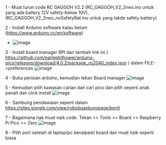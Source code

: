 1 - Muat turun code RC GAGGOH V2.2 (RC_GAGGOH_V2_2neo.ino untuk yang ada battery 12V safety-below 10V), (RC_GAGGOH_V2_2neo_noSafetyBat.ino untuk yang takde safety battery)

2 - Install Arduino software kalau belum (https://www.arduino.cc/en/software)
- ![image](https://github.com/user-attachments/assets/d5e1ac11-e52f-4b1e-b002-7e3a9ed0469f)

3 - Install board manager RPI dan tambah link ini (  https://github.com/earlephilhower/arduino-pico/releases/download/4.0.2/package_rp2040_index.json  ) dalam FILE->preferences
  ![image](https://github.com/user-attachments/assets/513e9960-9165-4fe3-8be8-cd0aed019874)

4 - Buka perisian arduino, kemudian tekan Board manager
  ![image](https://github.com/user-attachments/assets/c13115bf-03bd-4aa9-bd49-6f9ec5910b2d)
  
5 - Kemudian pilih kawasan carian dan cari pico dan pilih seperti anak panah dan click install
  ![image](https://github.com/user-attachments/assets/a5b32675-cc41-4a29-b606-4b81f703c61d)

6 - Sambung pendawaian seperti dalam https://sites.google.com/view/robobuasbuyopage/kenit

7 - Bagaimana nak muat naik code. Tekan >> Tools >> Board >> Raspberry Pi Pico >> Zero
![image](https://github.com/user-attachments/assets/806dfca0-0bdd-4f81-a2c8-55750980f4a8)

8 - Pilih port setelah di laptop/pc kenalpasti board dan muat naik seperti biasa
